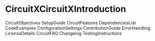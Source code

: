 # CircuitXCircuitXIntroduction
CircuitObjectives
SetupGuide
CircuitFeatures
DependenciesList
CodeExamples
ConfigurationSettings
ContributionGuide
ErrorHandling
LicenseDetails
CircuitFAQ
Changelog
TestingInstructions
